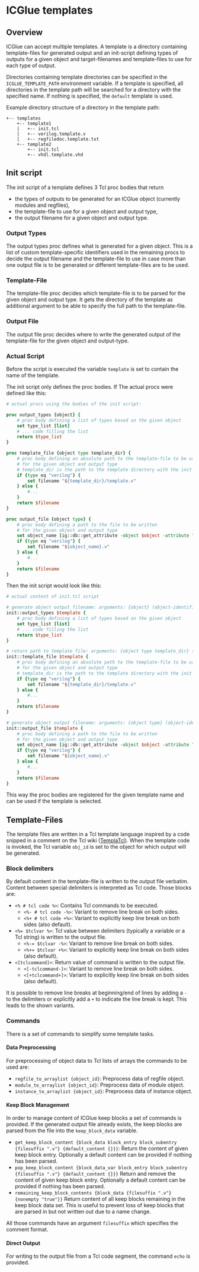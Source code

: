 # ICGlue templates

## Overview
ICGlue can accept multiple templates.
A template is a directory containing template-files for generated output and an init-script defining types of outputs
for a given object and target-filenames and template-files to use for each type of output.

Directories containing template directories can be specified in the `ICGLUE_TEMPLATE_PATH` environment variable.
If a template is specified, all directories in the template path will be searched for a directory with the specified name.
If nothing is specified, the `default` template is used.

Example directory structure of a directory in the template path:
```
+-- templates
    +-- template1
    |   +-- init.tcl
    |   +-- verilog.template.v
    |   +-- regfiledoc.template.txt
    +-- template2
        +-- init.tcl
        +-- vhdl.template.vhd
```

## Init script
The init script of a template defines 3 Tcl proc bodies that return
* the types of outputs to be generated for an ICGlue object (currently modules and regfiles),
* the template-file to use for a given object and output type,
* the output filename for a given object and output type.


### Output Types
The output types proc defines what is generated for a given object.
This is a list of custom template-specific identifiers used in the remaining procs to decide the output filename and the template-file to use
in case more than one output file is to be generated or different template-files are to be used.

### Template-File
The template-file proc decides which template-file is to be parsed for the given object and output type.
It gets the directory of the template as additional argument to be able to specify the full path to the template-file.

### Output File
The output file proc decides where to write the generated output of the template-file for the given object and output-type.

### Actual Script
Before the script is executed the variable `template` is set to contain the name of the template.

The init script only defines the proc bodies.
If The actual procs were defined like this:
```tcl
# actual procs using the bodies of the init script:

proc output_types {object} {
    # proc body defining a list of types based on the given object
    set type_list [list]
    # ... code filling the list
    return $type_list
}

proc template_file {object type template_dir} {
    # proc body defining an absolute path to the template-file to be used
    # for the given object and output type
    # template_dir is the path to the template directory with the init script
    if {type eq "verilog"} {
        set filename "${template_dir}/template.v"
    } else {
        #...
    }
    return $filename
}

proc output_file {object type} {
    # proc body defining a path to the file to be written
    # for the given object and output type
    set object_name [ig::db::get_attribute -object $object -attribute "name"]
    if {type eq "verilog"} {
        set filename "${object_name}.v"
    } else {
        #...
    }
    return $filename
}
```

Then the init script would look like this:
```tcl
# actual content of init.tcl script

# generate object output filename: arguments: {object} (object-identifier)
init::output_types $template {
    # proc body defining a list of types based on the given object
    set type_list [list]
    # ... code filling the list
    return $type_list
}

# return path to template file: arguments: {object type template_dir} (object-identifier, outputtype, path to this template's directory)
init::template_file $template {
    # proc body defining an absolute path to the template-file to be used
    # for the given object and output type
    # template_dir is the path to the template directory with the init script
    if {type eq "verilog"} {
        set filename "${template_dir}/template.v"
    } else {
        #...
    }
    return $filename
}

# generate object output filename: arguments: {object type} (object-identifier, outputtype)
init::output_file $template {
    # proc body defining a path to the file to be written
    # for the given object and output type
    set object_name [ig::db::get_attribute -object $object -attribute "name"]
    if {type eq "verilog"} {
        set filename "${object_name}.v"
    } else {
        #...
    }
    return $filename
}
```

This way the proc bodies are registered for the given template name and can be used if the template is selected.


## Template-Files
The template files are written in a Tcl template language inspired by a code snipped in a comment on the Tcl wiki ([TemplaTcl](https://wiki.tcl-lang.org/page/TemplaTcl%3A+a+Tcl+template+engine "TemplaTcl: a Tcl template engine")).
When the template code is invoked, the Tcl variable `obj_id` is set to the object for which output will be generated.

### Block delimiters
By default content in the template-file is written to the output file verbatim.
Content between special delimiters is interpreted as Tcl code.
Those blocks are:
* `<% # tcl code %>`: Contains Tcl commands to be executed.
  * `<%- # tcl code -%>`: Variant to remove line break on both sides.
  * `<%+ # tcl code +%>`: Variant to explicitly keep line break on both sides (also default).
* `<%= $tclvar %>`: Tcl value between delimiters (typically a variable or a Tcl string) is written to the output file.
  * `<%-= $tclvar -%>`: Variant to remove line break on both sides.
  * `<%+= $tclvar +%>`: Variant to explicitly keep line break on both sides (also default).
* `<[tclcommand]>`: Return value of command is written to the output file.
  * `<[-tclcommand-]>`: Variant to remove line break on both sides.
  * `<[+tclcommand+]>`: Variant to explicitly keep line break on both sides (also default).

It is possible to remove line breaks at beginning/end of lines by adding a `-` to the delimiters or explicitly add a `+` to indicate the line break is kept.
This leads to the shown variants.

### Commands
There is a set of commands to simplify some template tasks.

#### Data Preprocessing
For preprocessing of object data to Tcl lists of arrays the commands to be used are:
* `regfile_to_arraylist {object_id}`: Preprocess data of regfile object.
* `module_to_arraylist {object_id}`: Preprocess data of module object.
* `instance_to_arraylist {object_id}`: Preprocess data of instance object.

#### Keep Block Management
In order to manage content of ICGlue keep blocks a set of commands is provided.
If the generated output file already exists, the keep blocks are parsed from the file into the `keep_block_data` variable.
* `get_keep_block_content {block_data block_entry block_subentry {filesuffix ".v"} {default_content {}}}`:
  Return the content of given keep block entry. Optionally a default content can be provided if nothing has been parsed.
* `pop_keep_block_content {block_data_var block_entry block_subentry {filesuffix ".v"} {default_content {}}}`
  Return and remove the content of given keep block entry. Optionally a default content can be provided if nothing has been parsed.
* `remaining_keep_block_contents {block_data {filesuffix ".v"} {nonempty "true"}}`
  Return content of all keep blocks remaining in the keep block data set.
  This is useful to prevent loss of keep blocks that are parsed in but not written out due to a name change.

All those commands have an argument `filesuffix` which specifies the comment format.

#### Direct Output
For writing to the output file from a Tcl code segment, the command `echo` is provided.
